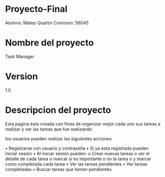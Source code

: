 # Proyecto-Final

Alumno: Mateo Quartin
Comision: 56045

# Nombre del proyecto 
Task Manager

# Version
1.0

# Descripcion del proyecto

Esta pagina esta creada con fines de organizar mejor cada uno sus tareas a realizar y ver las tareas que fue realizando 

los usuarios pueden realizar las siguientes acciones 

  •	Registrarse con usuario y contraseña
  •	Si ya esta registrado pueden iniciar sesión 
  •	Al iniciar sesión pueden:
      o	Crear nuevas tareas 
      o	ver el detalle de cada tarea
      o	marcar si es importante o no la tarea
      o	y marcar como completada cada tarea 
  •	Ver las tareas pendientes
  •	Ver tareas completadas
  •	Buscar tareas que tienen pendientes 

